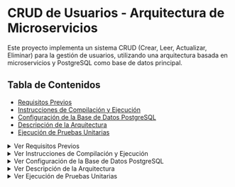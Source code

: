 <h1>
  <strong> CRUD de Usuarios - Arquitectura de Microservicios </strong>
  </h1>

Este proyecto implementa un sistema CRUD (Crear, Leer, Actualizar, Eliminar) para la gestión de usuarios, utilizando una arquitectura basada en microservicios y PostgreSQL como base de datos principal.

## Tabla de Contenidos
- [Requisitos Previos](#requisitos-previos)
- [Instrucciones de Compilación y Ejecución](#instrucciones-de-compilación-y-ejecución)
- [Configuración de la Base de Datos PostgreSQL](#configuración-de-la-base-de-datos-postgresql)
- [Descripción de la Arquitectura](#descripción-de-la-arquitectura)
- [Ejecución de Pruebas Unitarias](#ejecución-de-pruebas-unitarias)

<details>
  <summary>Ver Requisitos Previos</summary>

  ### Requisitos Previos
  Aquí va el contenido de los requisitos previos...
</details>

<details>
  <summary>Ver Instrucciones de Compilación y Ejecución</summary>

  ### Instrucciones de Compilación y Ejecución
  Aquí va el contenido de las instrucciones de compilación y ejecución...
</details>

<details>
  <summary>Ver Configuración de la Base de Datos PostgreSQL</summary>

  ### Configuración de la Base de Datos PostgreSQL
  Aquí va el contenido de la configuración de la base de datos...
</details>

<details>
  <summary>Ver Descripción de la Arquitectura</summary>

  ### Descripción de la Arquitectura
  Aquí va el contenido de la descripción de la arquitectura...
</details>

<details>
  <summary>Ver Ejecución de Pruebas Unitarias</summary>

  ### Ejecución de Pruebas Unitarias
  Aquí va el contenido de la ejecución de pruebas unitarias...
</details>

